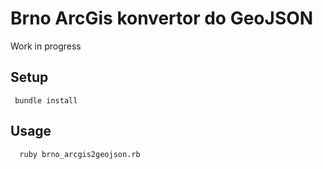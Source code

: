 Brno ArcGis konvertor do GeoJSON
================================

Work in progress


Setup
-----

     bundle install


Usage
-----

      ruby brno_arcgis2geojson.rb

